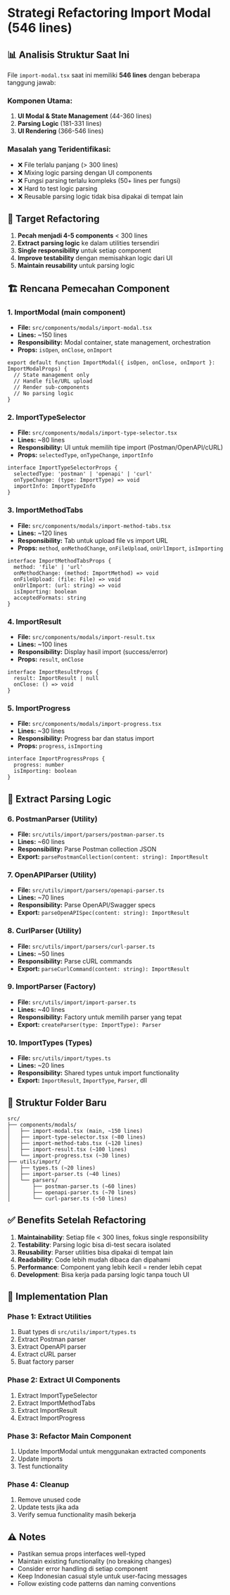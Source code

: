 # Strategi Refactoring Import Modal (546 lines)

## 📊 Analisis Struktur Saat Ini

File `import-modal.tsx` saat ini memiliki **546 lines** dengan beberapa tanggung jawab:

### Komponen Utama:
1. **UI Modal & State Management** (44-360 lines)
2. **Parsing Logic** (181-331 lines)
3. **UI Rendering** (366-546 lines)

### Masalah yang Teridentifikasi:
- ❌ File terlalu panjang (> 300 lines)
- ❌ Mixing logic parsing dengan UI components
- ❌ Fungsi parsing terlalu kompleks (50+ lines per fungsi)
- ❌ Hard to test logic parsing
- ❌ Reusable parsing logic tidak bisa dipakai di tempat lain

## 🎯 Target Refactoring

1. **Pecah menjadi 4-5 components** < 300 lines
2. **Extract parsing logic** ke dalam utilities tersendiri
3. **Single responsibility** untuk setiap component
4. **Improve testability** dengan memisahkan logic dari UI
5. **Maintain reusability** untuk parsing logic

## 🏗️ Rencana Pemecahan Component

### 1. ImportModal (main component)
- **File:** `src/components/modals/import-modal.tsx`
- **Lines:** ~150 lines
- **Responsibility:** Modal container, state management, orchestration
- **Props:** `isOpen`, `onClose`, `onImport`

```tsx
export default function ImportModal({ isOpen, onClose, onImport }: ImportModalProps) {
  // State management only
  // Handle file/URL upload
  // Render sub-components
  // No parsing logic
}
```

### 2. ImportTypeSelector
- **File:** `src/components/modals/import-type-selector.tsx`
- **Lines:** ~80 lines
- **Responsibility:** UI untuk memilih tipe import (Postman/OpenAPI/cURL)
- **Props:** `selectedType`, `onTypeChange`, `importInfo`

```tsx
interface ImportTypeSelectorProps {
  selectedType: 'postman' | 'openapi' | 'curl'
  onTypeChange: (type: ImportType) => void
  importInfo: ImportTypeInfo
}
```

### 3. ImportMethodTabs
- **File:** `src/components/modals/import-method-tabs.tsx`
- **Lines:** ~120 lines
- **Responsibility:** Tab untuk upload file vs import URL
- **Props:** `method`, `onMethodChange`, `onFileUpload`, `onUrlImport`, `isImporting`

```tsx
interface ImportMethodTabsProps {
  method: 'file' | 'url'
  onMethodChange: (method: ImportMethod) => void
  onFileUpload: (file: File) => void
  onUrlImport: (url: string) => void
  isImporting: boolean
  acceptedFormats: string
}
```

### 4. ImportResult
- **File:** `src/components/modals/import-result.tsx`
- **Lines:** ~100 lines
- **Responsibility:** Display hasil import (success/error)
- **Props:** `result`, `onClose`

```tsx
interface ImportResultProps {
  result: ImportResult | null
  onClose: () => void
}
```

### 5. ImportProgress
- **File:** `src/components/modals/import-progress.tsx`
- **Lines:** ~30 lines
- **Responsibility:** Progress bar dan status import
- **Props:** `progress`, `isImporting`

```tsx
interface ImportProgressProps {
  progress: number
  isImporting: boolean
}
```

## 🔧 Extract Parsing Logic

### 6. PostmanParser (Utility)
- **File:** `src/utils/import/parsers/postman-parser.ts`
- **Lines:** ~60 lines
- **Responsibility:** Parse Postman collection JSON
- **Export:** `parsePostmanCollection(content: string): ImportResult`

### 7. OpenAPIParser (Utility)
- **File:** `src/utils/import/parsers/openapi-parser.ts`
- **Lines:** ~70 lines
- **Responsibility:** Parse OpenAPI/Swagger specs
- **Export:** `parseOpenAPISpec(content: string): ImportResult`

### 8. CurlParser (Utility)
- **File:** `src/utils/import/parsers/curl-parser.ts`
- **Lines:** ~50 lines
- **Responsibility:** Parse cURL commands
- **Export:** `parseCurlCommand(content: string): ImportResult`

### 9. ImportParser (Factory)
- **File:** `src/utils/import/import-parser.ts`
- **Lines:** ~40 lines
- **Responsibility:** Factory untuk memilih parser yang tepat
- **Export:** `createParser(type: ImportType): Parser`

### 10. ImportTypes (Types)
- **File:** `src/utils/import/types.ts`
- **Lines:** ~20 lines
- **Responsibility:** Shared types untuk import functionality
- **Export:** `ImportResult`, `ImportType`, `Parser`, dll

## 📁 Struktur Folder Baru

```
src/
├── components/modals/
│   ├── import-modal.tsx (main, ~150 lines)
│   ├── import-type-selector.tsx (~80 lines)
│   ├── import-method-tabs.tsx (~120 lines)
│   ├── import-result.tsx (~100 lines)
│   └── import-progress.tsx (~30 lines)
├── utils/import/
│   ├── types.ts (~20 lines)
│   ├── import-parser.ts (~40 lines)
│   └── parsers/
│       ├── postman-parser.ts (~60 lines)
│       ├── openapi-parser.ts (~70 lines)
│       └── curl-parser.ts (~50 lines)
```

## ✅ Benefits Setelah Refactoring

1. **Maintainability**: Setiap file < 300 lines, fokus single responsibility
2. **Testability**: Parsing logic bisa di-test secara isolated
3. **Reusability**: Parser utilities bisa dipakai di tempat lain
4. **Readability**: Code lebih mudah dibaca dan dipahami
5. **Performance**: Component yang lebih kecil = render lebih cepat
6. **Development**: Bisa kerja pada parsing logic tanpa touch UI

## 🚀 Implementation Plan

### Phase 1: Extract Utilities
1. Buat types di `src/utils/import/types.ts`
2. Extract Postman parser
3. Extract OpenAPI parser
4. Extract cURL parser
5. Buat factory parser

### Phase 2: Extract UI Components
1. Extract ImportTypeSelector
2. Extract ImportMethodTabs
3. Extract ImportResult
4. Extract ImportProgress

### Phase 3: Refactor Main Component
1. Update ImportModal untuk menggunakan extracted components
2. Update imports
3. Test functionality

### Phase 4: Cleanup
1. Remove unused code
2. Update tests jika ada
3. Verify semua functionality masih bekerja

## ⚠️ Notes

- Pastikan semua props interfaces well-typed
- Maintain existing functionality (no breaking changes)
- Consider error handling di setiap component
- Keep Indonesian casual style untuk user-facing messages
- Follow existing code patterns dan naming conventions